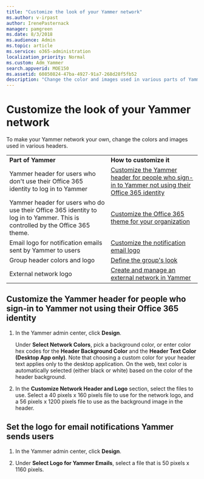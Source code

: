 ```yaml
---
title: "Customize the look of your Yammer network"
ms.author: v-irpast
author: IrenePasternack
manager: pamgreen
ms.date: 8/3/2018
ms.audience: Admin
ms.topic: article
ms.service: o365-administration
localization_priority: Normal
ms.custom: Adm_Yammer
search.appverid: MOE150
ms.assetid: 60850824-47ba-4927-91a7-268d28f5fb52
description: "Change the color and images used in various parts of Yammer."
---
```


# Customize the look of your Yammer network

To make your Yammer network your own, change the colors and images used in various headers.
  
|||
|:-----|:-----|
|**Part of Yammer** <br/> |**How to customize it** <br/> |
|Yammer header for users who don't use their Office 365 identity to log in to Yammer  <br/> |[Customize the Yammer header for people who sign-in to Yammer not using their Office 365 identity](customize-the-look-of-yammer.md#YammerHeader) <br/> |
|Yammer header for users who do use their Office 365 identity to log in to Yammer. This is controlled by the Office 365 theme.  <br/> |[Customize the Office 365 theme for your organization](https://support.office.com/article/8275da91-7a48-4591-94ab-3123a3f79530) <br/> |
|Email logo for notification emails sent by Yammer to users  <br/> |[Customize the notification email logo](customize-the-look-of-yammer.md#EmailLogo) <br/> |
|Group header colors and logo  <br/> |[Define the group's look](https://support.office.com/article/6e05c6d6-5548-4c88-89cd-e6757a514ef2.aspx) <br/> |
|External network logo  <br/> |[Create and manage an external network in Yammer](../work-with-external-users/create-and-manage-an-external-network.md) <br/> |
   
## Customize the Yammer header for people who sign-in to Yammer not using their Office 365 identity
<a name="YammerHeader"> </a>
1. In the Yammer admin center, click **Design**.
    
    Under **Select Network Colors**, pick a background color, or enter color hex codes for the **Header Background Color** and the **Header Text Color (Desktop App only)**. Note that choosing a custom color for your header text applies only to the desktop application. On the web, text color is automatically selected (either black or white) based on the color of the header background. 
    
2. In the **Customize Network Header and Logo** section, select the files to use. Select a 40 pixels x 160 pixels file to use for the network logo, and a 56 pixels x 1200 pixels file to use as the background image in the header. 
    
## Set the logo for email notifications Yammer sends users
<a name="NotificationLogo"> </a>

1. In the Yammer admin center, click **Design**.
    
2. Under **Select Logo for Yammer Emails**, select a file that is 50 pixels x 1160 pixels.
    

